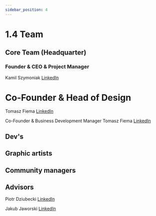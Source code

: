 ```yaml
---
sidebar_position: 4
---
```


# 1.4 Team

## Core Team (Headquarter)
### Founder & CEO & Project Manager</br>
Kamil Szymoniak <a href="https://www.linkedin.com/in/kamil-szymoniak/">LinkedIn</a>

# Co-Founder & Head of Design
Tomasz Fiema <a href="https://www.linkedin.com/in/tomaszfiema/">LinkedIn</a>

Co-Founder & Business Development Manager
Tomasz Fiema <a href="https://www.linkedin.com/in/wojciech-luby/">LinkedIn</a>


## Dev's

## Graphic artists

## Community managers

## Advisors

Piotr Dziubecki <a href="https://www.linkedin.com/in/piotrdziubecki/">LinkedIn</a>

Jakub Jaworski <a href="https://www.linkedin.com/in/jjaworskii/">LinkedIn</a>
